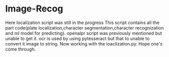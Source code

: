 # Image-Recog



Here localization script was still in the progress This script contains all the part code(plate localization,character segmentation,character recognization and ml model for predicting).
openalpr script was previously mentioned but unable to get it.
ocr is used by using pytesseract but that to unable to convert it image to string.
Now working with the loaclization.py. Hope one's come through.

